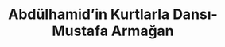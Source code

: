 ---
order: 9
title:  "Abdülhamid’in Kurtlarla Dansı- Mustafa Armağan"
img: "assets/images/slides/9.jpg"
mobile-img: "assets/images/slides/9m.jpg"
href: "/kitaplar/abdulhamidin-kurtlarla-dansi-1"
target: "" # _blank
---